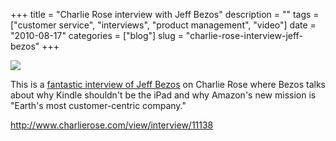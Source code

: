 +++
title = "Charlie Rose interview with Jeff Bezos"
description = ""
tags = ["customer service", "interviews", "product management", "video"]
date = "2010-08-17"
categories = ["blog"]
slug = "charlie-rose-interview-jeff-bezos"
+++



  <div class="notebook-screenshot"><a href="http://www.charlierose.com/view/interview/11138"><img src="//konigi.com/media/bluga/wt4c6b099204990_large.jpg"/></a></div><p>This is a <a href="http://www.charlierose.com/view/interview/11138">fantastic interview of Jeff Bezos</a> on Charlie Rose where Bezos talks about why Kindle shouldn't be the iPad and why Amazon's new mission is &quot;Earth's most customer-centric company.&quot;</p>

    
  <a href="http://www.charlierose.com/view/interview/11138">http://www.charlierose.com/view/interview/11138</a>
